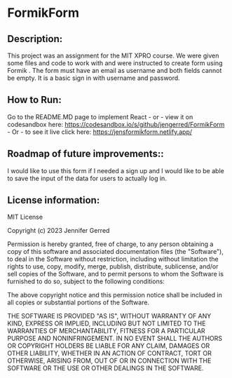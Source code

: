 # FormikForm

## Description:
This project was an assignment for the MIT XPRO course. We were given some files and code to work with and were instructed to create form using Formik . The form must have an email as username and both fields cannot be empty. It is a basic sign in with username and password. 

## How to Run:  
Go to the README.MD page to implement React - or - view it on codesandbox here: https://codesandbox.io/s/github/jengerred/FormikForm - Or - to see it live click here: https://jensformikform.netlify.app/

## Roadmap of future improvements:: 
I would like to use this form if I needed a sign up and I would like to be able to save the input of the data for users to actually log in. 

## License information: 
MIT License

Copyright (c) 2023 Jennifer Gerred

Permission is hereby granted, free of charge, to any person obtaining a copy
of this software and associated documentation files (the "Software"), to deal
in the Software without restriction, including without limitation the rights
to use, copy, modify, merge, publish, distribute, sublicense, and/or sell
copies of the Software, and to permit persons to whom the Software is
furnished to do so, subject to the following conditions:

The above copyright notice and this permission notice shall be included in all
copies or substantial portions of the Software.

THE SOFTWARE IS PROVIDED "AS IS", WITHOUT WARRANTY OF ANY KIND, EXPRESS OR
IMPLIED, INCLUDING BUT NOT LIMITED TO THE WARRANTIES OF MERCHANTABILITY,
FITNESS FOR A PARTICULAR PURPOSE AND NONINFRINGEMENT. IN NO EVENT SHALL THE
AUTHORS OR COPYRIGHT HOLDERS BE LIABLE FOR ANY CLAIM, DAMAGES OR OTHER
LIABILITY, WHETHER IN AN ACTION OF CONTRACT, TORT OR OTHERWISE, ARISING FROM,
OUT OF OR IN CONNECTION WITH THE SOFTWARE OR THE USE OR OTHER DEALINGS IN THE
SOFTWARE.
